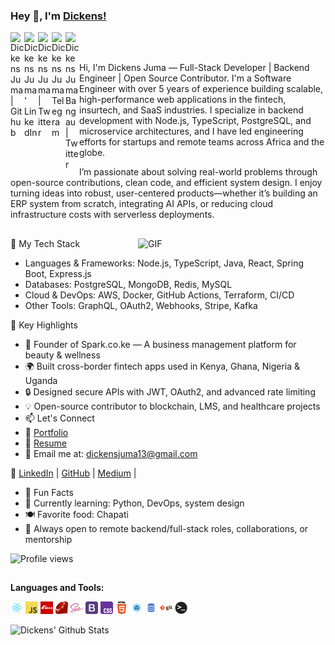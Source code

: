 ### Hey 👋, I'm [Dickens!](https://www.jumadickens.cf/)

<a href="https://github.com/DickensJuma">
  <img align="left" alt="Dickens Juma | Github" width="22px" src="https://cdn.jsdelivr.net/npm/simple-icons@v3/icons/github.svg" />
</a>
<a href="https://www.linkedin.com/in/alexandru-bangau/">
  <img align="left" alt="Dickens Juma' LinkedIn" width="22px" src="https://cdn.jsdelivr.net/npm/simple-icons@v3/icons/linkedin.svg" />
</a>
<a href="https://twitter.com/alex_maxinova">
  <img align="left" alt="Dickens Juma | Twitter" width="22px" src="https://cdn.jsdelivr.net/npm/simple-icons@v3/icons/twitter.svg" />
</a>
<a href="https://t.me/alex_maxinova">
  <img align="left" alt="Dickens Juma Telegram" width="22px" src="https://cdn.jsdelivr.net/npm/simple-icons@v3/icons/telegram.svg" />
</a>
<a href="https://www.alex-portfolio.org/">
  <img align="left" alt="Dickens Juma Bangau | Twitter" width="22px" src="https://cdn.jsdelivr.net/npm/simple-icons@v3/icons/icloud.svg" />
</a>
<br />
<br />

Hi, I'm Dickens Juma — Full-Stack Developer | Backend Engineer | Open Source Contributor. I'm a Software Engineer with over 5 years of experience building scalable, high-performance web applications in the fintech, insurtech, and SaaS industries. I specialize in backend development with Node.js, TypeScript, PostgreSQL, and microservice architectures, and I have led engineering efforts for startups and remote teams across Africa and the globe.

I’m passionate about solving real-world problems through open-source contributions, clean code, and efficient system design. I enjoy turning ideas into robust, user-centered products—whether it’s building an ERP system from scratch, integrating AI APIs, or reducing cloud infrastructure costs with serverless deployments.
##
<img align="right" alt="GIF" width="300px" src="https://i.pinimg.com/236x/dc/ef/3a/dcef3abedf0e0761203aaeb85886a6f3--jedi-knight-open-source.jpg" />

🔧 My Tech Stack
- Languages & Frameworks: Node.js, TypeScript, Java, React, Spring Boot, Express.js
- Databases: PostgreSQL, MongoDB, Redis, MySQL
- Cloud & DevOps: AWS, Docker, GitHub Actions, Terraform, CI/CD
- Other Tools: GraphQL, OAuth2, Webhooks, Stripe, Kafka

📌 Key Highlights

- 🚀 Founder of Spark.co.ke — A business management platform for beauty & wellness
- 🌍 Built cross-border fintech apps used in Kenya, Ghana, Nigeria & Uganda
- 🔒 Designed secure APIs with JWT, OAuth2, and advanced rate limiting
- 💡 Open-source contributor to blockchain, LMS, and healthcare projects
- 📫 Let's Connect
- 📂 [Portfolio](https://dickensjuma.github.io/Portfolio-Dickens/)
- 📝 [Resume](https://docs.google.com/document/d/1Tl3oy6lUHTGGWgffu3_89XzygjzzI9oo4WJ5yanMIFg/edit?usp=sharing)
- 💬 Email me at: dickensjuma13@gmail.com

🔗 [LinkedIn](https://www.linkedin.com/in/dickens-juma/) | [GitHub](https://github.com/DickensJuma) | [Medium](https://medium.com/@dickensjuma13) | 
- 🎯 Fun Facts
- 🧠 Currently learning: Python, DevOps, system design
- 🍽 Favorite food: Chapati
- 🤝 Always open to remote backend/full-stack roles, collaborations, or mentorship

![Profile views](https://gpvc.arturio.dev/DickensJuma)

##

**Languages and Tools:**  

<code><img height="20" src="https://raw.githubusercontent.com/github/explore/80688e429a7d4ef2fca1e82350fe8e3517d3494d/topics/react/react.png"></code>
<code><img height="20" src="https://raw.githubusercontent.com/github/explore/80688e429a7d4ef2fca1e82350fe8e3517d3494d/topics/javascript/javascript.png"></code>
<code><img height="20" src="https://raw.githubusercontent.com/github/explore/80688e429a7d4ef2fca1e82350fe8e3517d3494d/topics/rails/rails.png"></code>
<code><img height="20" src="https://raw.githubusercontent.com/github/explore/80688e429a7d4ef2fca1e82350fe8e3517d3494d/topics/ruby/ruby.png"></code>
<code><img height="20" src="https://raw.githubusercontent.com/github/explore/80688e429a7d4ef2fca1e82350fe8e3517d3494d/topics/sass/sass.png"></code>
<code><img height="20" src="https://raw.githubusercontent.com/github/explore/80688e429a7d4ef2fca1e82350fe8e3517d3494d/topics/bootstrap/bootstrap.png"></code>
<code><img height="20" src="https://raw.githubusercontent.com/github/explore/80688e429a7d4ef2fca1e82350fe8e3517d3494d/topics/css/css.png"></code>
<code><img height="20" src="https://raw.githubusercontent.com/github/explore/80688e429a7d4ef2fca1e82350fe8e3517d3494d/topics/html/html.png"></code>
<code><img height="20" src="https://raw.githubusercontent.com/github/explore/80688e429a7d4ef2fca1e82350fe8e3517d3494d/topics/webpack/webpack.png"></code>
<code><img height="20" src="https://raw.githubusercontent.com/github/explore/80688e429a7d4ef2fca1e82350fe8e3517d3494d/topics/sql/sql.png"></code>
<code><img height="20" src="https://raw.githubusercontent.com/github/explore/80688e429a7d4ef2fca1e82350fe8e3517d3494d/topics/git/git.png"></code>
<code><img height="20" src="https://raw.githubusercontent.com/github/explore/80688e429a7d4ef2fca1e82350fe8e3517d3494d/topics/terminal/terminal.png"></code>


![Dickens' Github Stats](https://github-readme-stats.vercel.app/api?username=DickensJuma&show_icons=true&title_color=fff&icon_color=79ff97&text_color=9f9f9f&bg_color=151515)

